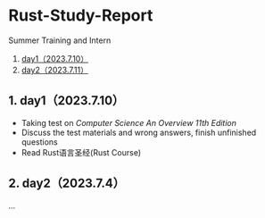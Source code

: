 # Rust-Study-Report
Summer Training and Intern
<!-- vscode-markdown-toc -->
1. [day1（2023.7.10）](#day12023.7.10)
2. [day2（2023.7.11）](#day22023.7.11)
<!-- vscode-markdown-toc-config
	numbering=true
	autoSave=true
	/vscode-markdown-toc-config -->
<!-- /vscode-markdown-toc -->
##  1. <a name='day12023.7.10'></a>day1（2023.7.10）
* Taking test on _Computer Science An Overview 11th Edition_
* Discuss the test materials and wrong answers, finish unfinished questions
* Read Rust语言圣经(Rust Course)
##  2. <a name='day22023.7.4'></a>day2（2023.7.4）
...
